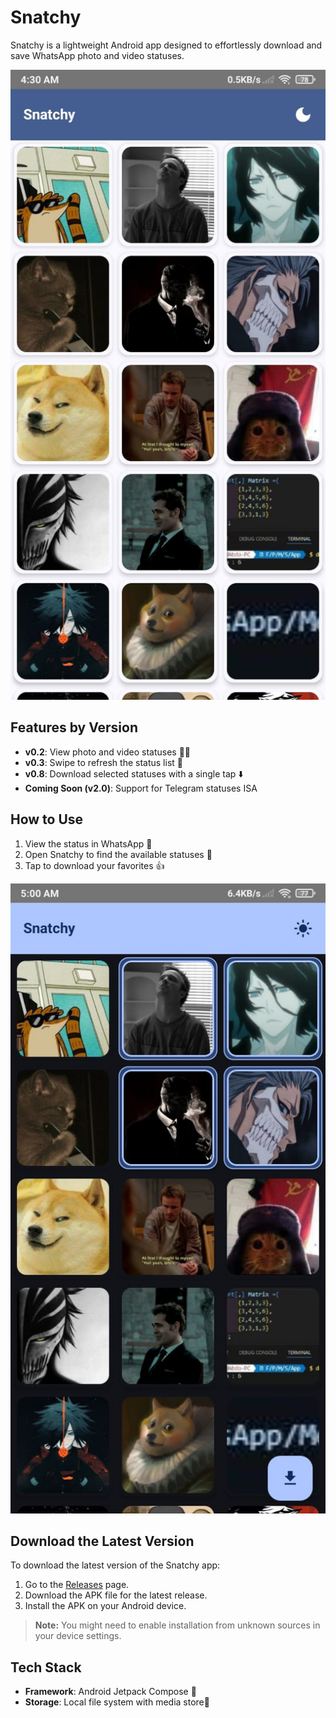 # Snatchy

Snatchy is a lightweight Android app designed to effortlessly download and save WhatsApp photo and video statuses.

![Home Screen](assets/homescreen.jpg)

## Features by Version

- **v0.2**: View photo and video statuses 📸🎥
- **v0.3**: Swipe to refresh the status list 🔄
- **v0.8**: Download selected statuses with a single tap ⬇️
- **Coming Soon (v2.0)**: Support for Telegram statuses ISA

## How to Use

1. View the status in WhatsApp 👀
2. Open Snatchy to find the available statuses 📂
3. Tap to download your favorites 👍

![Select and Download Screen](assets/download.jpg)

## Download the Latest Version

To download the latest version of the Snatchy app:

1. Go to the [Releases](https://github.com/BERLINx03/snatchy/releases) page.
2. Download the APK file for the latest release.
3. Install the APK on your Android device.

> **Note:** You might need to enable installation from unknown sources in your device settings.

## Tech Stack
- **Framework**: Android Jetpack Compose 🚀
- **Storage**: Local file system with media store💾
